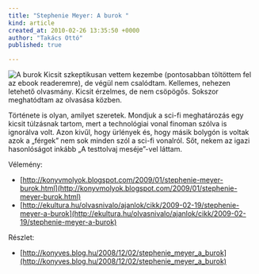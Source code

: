 ```yaml
---
title: "Stephenie Meyer: A burok "
kind: article
created_at: 2010-02-26 13:35:50 +0000
author: "Takács Ottó"
published: true

---
```

![A burok](/sites/default/files/covers_1100.jpg)
Kicsit szkeptikusan vettem kezembe (pontosabban töltöttem fel az ebook readeremre), de végül nem csalódtam. Kellemes, nehezen letehető olvasmány. Kicsit érzelmes, de nem csöpögős. Sokszor meghatódtam az olvasása közben.

Története is olyan, amilyet szeretek. Mondjuk a sci-fi meghatározás egy kicsit túlzásnak tartom, mert a technológiai vonal finoman szólva is ignorálva volt. Azon kivűl, hogy ürlények és, hogy másik bolygón is voltak azok a „férgek” nem sok minden szól a sci-fi vonalról. Sőt, nekem az igazi hasonlóságot inkább  „A testtolvaj meséje”-vel láttam.


Vélemény:

* [http://konyvmolyok.blogspot.com/2009/01/stephenie-meyer-burok.html](http://konyvmolyok.blogspot.com/2009/01/stephenie-meyer-burok.html)
* [http://ekultura.hu/olvasnivalo/ajanlok/cikk/2009-02-19/stephenie-meyer-a-burok](http://ekultura.hu/olvasnivalo/ajanlok/cikk/2009-02-19/stephenie-meyer-a-burok)

Részlet:

* [http://konyves.blog.hu/2008/12/02/stephenie_meyer_a_burok](http://konyves.blog.hu/2008/12/02/stephenie_meyer_a_burok)

<div class='old-comments'></div>